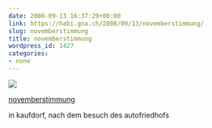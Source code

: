 ```yaml
---
date: 2008-09-13 16:37:29+00:00
link: https://habi.gna.ch/2008/09/13/novemberstimmung/
slug: novemberstimmung
title: novemberstimmung
wordpress_id: 1427
categories:
- none
---
```



 [![](https://static.flickr.com/3257/2852907843_a134cbb578_m.jpg)](https://www.flickr.com/photos/habi/2852907843/)
   

 
  [novemberstimmung](https://www.flickr.com/photos/habi/2852907843/)
    

 



in kaufdorf, nach dem besuch des autofriedhofs
  

